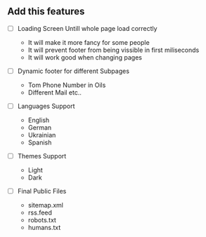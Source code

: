 ## Add this features

- [ ] Loading Screen Untill whole page load correctly

  - It will make it more fancy for some people
  - It will prevent footer from being vissible in first miliseconds
  - It will work good when changing pages

- [ ] Dynamic footer for different Subpages

  - Tom Phone Number in Oils
  - Different Mail etc..

- [ ] Languages Support

  - English
  - German
  - Ukrainian
  - Spanish

- [ ] Themes Support

  - Light
  - Dark

- [ ] Final Public Files
  - sitemap.xml
  - rss.feed
  - robots.txt
  - humans.txt
